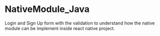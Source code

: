 # NativeModule_Java
Login and Sign Up form with the validation to understand how the native module can be implement inside react native project.
